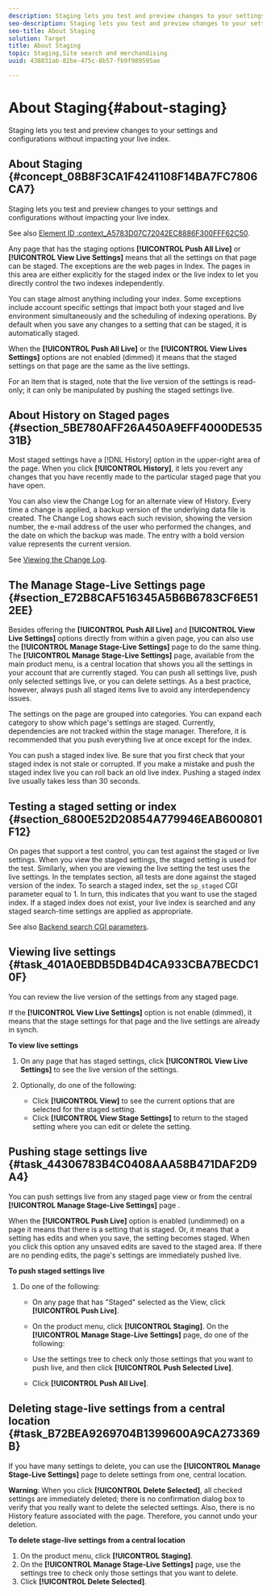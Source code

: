 ```yaml
---
description: Staging lets you test and preview changes to your settings and configurations without impacting your live index.
seo-description: Staging lets you test and preview changes to your settings and configurations without impacting your live index.
seo-title: About Staging
solution: Target
title: About Staging
topic: Staging,Site search and merchandising
uuid: 438831ab-82be-475c-8b57-fb9f989595ae

---
```


# About Staging{#about-staging}

Staging lets you test and preview changes to your settings and configurations without impacting your live index.

## About Staging {#concept_08B8F3CA1F4241108F14BA7FC7806CA7}

Staging lets you test and preview changes to your settings and configurations without impacting your live index. 

See also [Element ID :context_A5783D07C72042EC8886F300FFF62C50](c-about-simulator.md#context_A5783D07C72042EC8886F300FFF62C50).

Any page that has the staging options **[!UICONTROL Push All Live]** or **[!UICONTROL View Live Settings]** means that all the settings on that page can be staged. The exceptions are the web pages in Index. The pages in this area are either explicitly for the staged index or the live index to let you directly control the two indexes independently.

You can stage almost anything including your index. Some exceptions include account specific settings that impact both your staged and live environment simultaneously and the scheduling of indexing operations. By default when you save any changes to a setting that can be staged, it is automatically staged.

When the **[!UICONTROL Push All Live]** or the **[!UICONTROL View Lives Settings]** options are not enabled (dimmed) it means that the staged settings on that page are the same as the live settings.

For an item that is staged, note that the live version of the settings is read-only; it can only be manipulated by pushing the staged settings live.

## About History on Staged pages {#section_5BE780AFF26A450A9EFF4000DE53531B}

Most staged settings have a [!DNL History] option in the upper-right area of the page. When you click **[!UICONTROL History]**, it lets you revert any changes that you have recently made to the particular staged page that you have open.

You can also view the Change Log for an alternate view of History. Every time a change is applied, a backup version of the underlying data file is created. The Change Log shows each such revision, showing the version number, the e-mail address of the user who performed the changes, and the date on which the backup was made. The entry with a bold version value represents the current version.

See [Viewing the Change Log](c-about-reports-menu/c-about-reports-menu.md#task_166F1156719F4B3D834BEA8E249C8057).

## The Manage Stage-Live Settings page {#section_E72B8CAF516345A5B6B6783CF6E512EE}

Besides offering the **[!UICONTROL Push All Live]** and **[!UICONTROL View Live Settings]** options directly from within a given page, you can also use the **[!UICONTROL Manage Stage-Live Settings]** page to do the same thing. The **[!UICONTROL Manage Stage-Live Settings]** page, available from the main product menu, is a central location that shows you all the settings in your account that are currently staged. You can push all settings live, push only selected settings live, or you can delete settings. As a best practice, however, always push all staged items live to avoid any interdependency issues.

The settings on the page are grouped into categories. You can expand each category to show which page's settings are staged. Currently, dependencies are not tracked within the stage manager. Therefore, it is recommended that you push everything live at once except for the index.

You can push a staged index live. Be sure that you first check that your staged index is not stale or corrupted. If you make a mistake and push the staged index live you can roll back an old live index. Pushing a staged index live usually takes less than 30 seconds.

## Testing a staged setting or index {#section_6800E52D20854A779946EAB600801F12}

On pages that support a test control, you can test against the staged or live settings. When you view the staged settings, the staged setting is used for the test. Similarly, when you are viewing the live setting the test uses the live settings. In the templates section, all tests are done against the staged version of the index. To search a staged index, set the `sp_staged` CGI parameter equal to 1. In turn, this indicates that you want to use the staged index. If a staged index does not exist, your live index is searched and any staged search-time settings are applied as appropriate.

See also [Backend search CGI parameters](c-appendices/c-cgiparameters.md#reference_582E85C3886740C98FE88CA9DF7918E8). 

## Viewing live settings {#task_401A0EBDB5DB4D4CA933CBA7BECDC10F}

You can review the live version of the settings from any staged page.

<!-- 

t_viewing_live_settings.xml

 -->

If the **[!UICONTROL View Live Settings]** option is not enable (dimmed), it means that the stage settings for that page and the live settings are already in synch.

**To view live settings** 

1. On any page that has staged settings, click **[!UICONTROL View Live Settings]** to see the live version of the settings.
1. Optionally, do one of the following:

    * Click **[!UICONTROL View]** to see the current options that are selected for the staged setting. 
    * Click **[!UICONTROL View Stage Settings]** to return to the staged setting where you can edit or delete the setting.

## Pushing stage settings live {#task_44306783B4C0408AAA58B471DAF2D9A4}

You can push settings live from any staged page view or from the central **[!UICONTROL Manage Stage-Live Settings]** page .

<!-- 

t_pushing_live_settings_live.xml

 -->

When the **[!UICONTROL Push Live]** option is enabled (undimmed) on a page it means that there is a setting that is staged. Or, it means that a setting has edits and when you save, the setting becomes staged. When you click this option any unsaved edits are saved to the staged area. If there are no pending edits, the page's settings are immediately pushed live.

**To push staged settings live** 

1. Do one of the following:

    * On any page that has "Staged" selected as the View, click **[!UICONTROL Push Live]**. 
    * On the product menu, click **[!UICONTROL Staging]**. On the **[!UICONTROL Manage Stage-Live Settings]** page, do one of the following:

    * Use the settings tree to check only those settings that you want to push live, and then click **[!UICONTROL Push Selected Live]**. 
    * Click **[!UICONTROL Push All Live]**.

## Deleting stage-live settings from a central location {#task_B72BEA9269704B1399600A9CA273369B}

If you have many settings to delete, you can use the **[!UICONTROL Manage Stage-Live Settings]** page to delete settings from one, central location.

<!-- 

t_deleting_staged_settings_from_a_central_location.xml

 -->

**Warning**: When you click **[!UICONTROL Delete Selected]**, all checked settings are immediately deleted; there is no confirmation dialog box to verify that you really want to delete the selected settings. Also, there is no History feature associated with the page. Therefore, you cannot undo your deletion.

**To delete stage-live settings from a central location** 

1. On the product menu, click **[!UICONTROL Staging]**.
1. On the **[!UICONTROL Manage Stage-Live Settings]** page, use the settings tree to check only those settings that you want to delete.
1. Click **[!UICONTROL Delete Selected]**.
